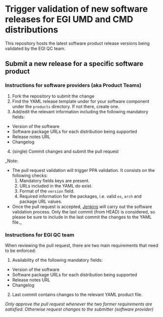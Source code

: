 # Trigger validation of new software releases for EGI UMD and CMD distributions

This repository hosts the latest software product release versions being
validated by the EGI QC team.

## Submit a new release for a specific software product

### Instructions for software providers (aka Product Teams)

1. Fork the repository to submit the change
2. Find the YAML release template under for your software component under the
`products` directory. If not there, create one.
3. Add/edit the relevant information including the following mandatory fields:
 - Version of the software
 - Software package URLs for each distribution being supported
 - Release notes URL
 - Changelog
4. (single) Commit changes and submit the pull request

_Note:
 * The pull request validation will trigger PPA validation. It consists on the
   following checks:
    1. Mandatory fields keys are present.
    2. URLs included in the YAML do exist.
    3. Format of the `version` field.
    4. Required information for the packages, i.e. valid `os`, `arch` and
       package URL values.
 * Once the pull request is accepted, [Jenkins](https://jenkins.egi.ifca.es)
   will carry out the software validation process. Only the last commit (from
   HEAD) is considered, so please be sure to include in the last commit the
   changes to the YAML file._

### Instructions for EGI QC team

When reviewing the pull request, there are two main requirements that need to
be enforced:

1. Availability of the following mandatory fields:
 - Version of the software
 - Software package URLs for each distribution being supported
 - Release notes URL
 - Changelog
2. Last commit contains changes to the relevant YAML product file.

_Only approve the pull request whenever the two former requirements are
satisfied. Otherwise request changes to the submitter (software provider)_
